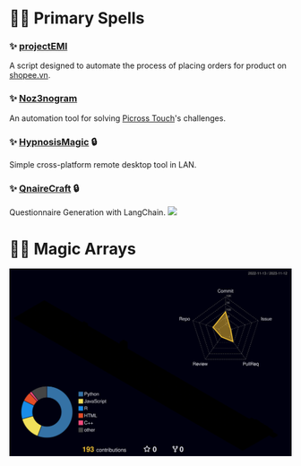 # :mage_woman: Primary Spells

### :sparkles: [projectEMI](https://github.com/allforest01/projectEMI)
A script designed to automate the process of placing orders for product on [shopee.vn](https://shopee.vn/).

### :sparkles: [Noz3nogram](https://github.com/allforest01/Noz3nogram)
An automation tool for solving [Picross Touch](https://store.steampowered.com/app/476460/Picross_Touch/)'s challenges.

### :sparkles: [HypnosisMagic](https://github.com/allforest01/HypnosisMagic) :lock:
Simple cross-platform remote desktop tool in LAN.

### :sparkles: [QnaireCraft](https://github.com/allforest01/QnaireCraft) :lock:
Questionnaire Generation with LangChain. <samp><img src="https://user-images.githubusercontent.com/5679180/79618120-0daffb80-80be-11ea-819e-d2b0fa904d07.gif" width="28px"></samp>

# :mage_woman: Magic Arrays
![](./profile-3d-contrib/profile-night-rainbow.svg)
